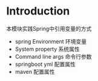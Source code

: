 # Introduction
本模块实践Spring中引用变量的方式
- spring Environment 环境变量
- System property 系统属性
- Command line args 命令行参数
- springboot yml 配置属性
- maven 配置属性

## 
